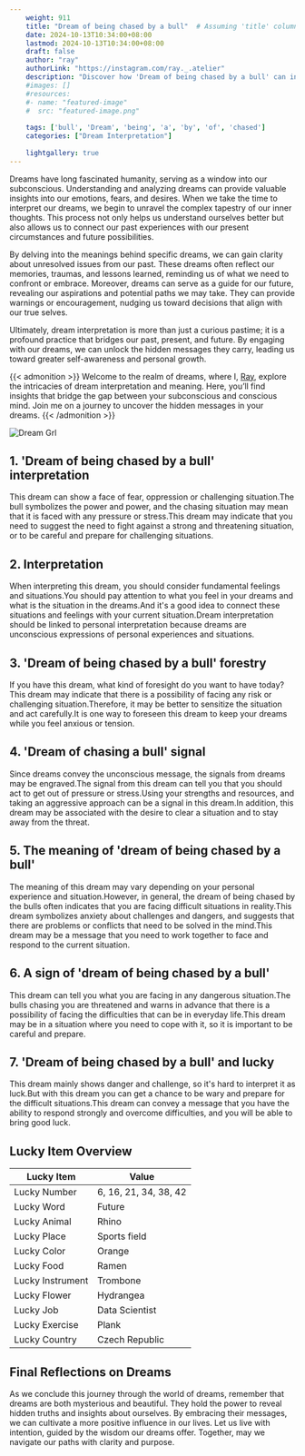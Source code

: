 ```yaml
---
    weight: 911
    title: "Dream of being chased by a bull"  # Assuming 'title' column exists
    date: 2024-10-13T10:34:00+08:00
    lastmod: 2024-10-13T10:34:00+08:00
    draft: false
    author: "ray"
    authorLink: "https://instagram.com/ray._.atelier"
    description: "Discover how 'Dream of being chased by a bull' can interpret your future and uncover its significant meanings in your life."
    #images: []
    #resources:
    #- name: "featured-image"
    #  src: "featured-image.png"
    
    tags: ['bull', 'Dream', 'being', 'a', 'by', 'of', 'chased']
    categories: ["Dream Interpretation"]
    
    lightgallery: true
---
```

    
Dreams have long fascinated humanity, serving as a window into our subconscious. Understanding and analyzing dreams can provide valuable insights into our emotions, fears, and desires. When we take the time to interpret our dreams, we begin to unravel the complex tapestry of our inner thoughts. This process not only helps us understand ourselves better but also allows us to connect our past experiences with our present circumstances and future possibilities.

By delving into the meanings behind specific dreams, we can gain clarity about unresolved issues from our past. These dreams often reflect our memories, traumas, and lessons learned, reminding us of what we need to confront or embrace. Moreover, dreams can serve as a guide for our future, revealing our aspirations and potential paths we may take. They can provide warnings or encouragement, nudging us toward decisions that align with our true selves.

Ultimately, dream interpretation is more than just a curious pastime; it is a profound practice that bridges our past, present, and future. By engaging with our dreams, we can unlock the hidden messages they carry, leading us toward greater self-awareness and personal growth.

{{< admonition >}}
Welcome to the realm of dreams, where I, [Ray](https://instagram.com/ray._.atelier), explore the intricacies of dream interpretation and meaning. Here, you’ll find insights that bridge the gap between your subconscious and conscious mind. Join me on a journey to uncover the hidden messages in your dreams.
{{< /admonition >}}

![Dream Grl](https://cdn.pixabay.com/photo/2017/11/02/03/35/gothic-2910057_1280.jpg "Dream Grl")

## 1. 'Dream of being chased by a bull' interpretation
This dream can show a face of fear, oppression or challenging situation.The bull symbolizes the power and power, and the chasing situation may mean that it is faced with any pressure or stress.This dream may indicate that you need to suggest the need to fight against a strong and threatening situation, or to be careful and prepare for challenging situations.

## 2. Interpretation
When interpreting this dream, you should consider fundamental feelings and situations.You should pay attention to what you feel in your dreams and what is the situation in the dreams.And it's a good idea to connect these situations and feelings with your current situation.Dream interpretation should be linked to personal interpretation because dreams are unconscious expressions of personal experiences and situations.

## 3. 'Dream of being chased by a bull' forestry
If you have this dream, what kind of foresight do you want to have today?This dream may indicate that there is a possibility of facing any risk or challenging situation.Therefore, it may be better to sensitize the situation and act carefully.It is one way to foreseen this dream to keep your dreams while you feel anxious or tension.

## 4. 'Dream of chasing a bull' signal
Since dreams convey the unconscious message, the signals from dreams may be engraved.The signal from this dream can tell you that you should act to get out of pressure or stress.Using your strengths and resources, and taking an aggressive approach can be a signal in this dream.In addition, this dream may be associated with the desire to clear a situation and to stay away from the threat.

## 5. The meaning of 'dream of being chased by a bull'
The meaning of this dream may vary depending on your personal experience and situation.However, in general, the dream of being chased by the bulls often indicates that you are facing difficult situations in reality.This dream symbolizes anxiety about challenges and dangers, and suggests that there are problems or conflicts that need to be solved in the mind.This dream may be a message that you need to work together to face and respond to the current situation.

## 6. A sign of 'dream of being chased by a bull'
This dream can tell you what you are facing in any dangerous situation.The bulls chasing you are threatened and warns in advance that there is a possibility of facing the difficulties that can be in everyday life.This dream may be in a situation where you need to cope with it, so it is important to be careful and prepare.

## 7. 'Dream of being chased by a bull' and lucky
This dream mainly shows danger and challenge, so it's hard to interpret it as luck.But with this dream you can get a chance to be wary and prepare for the difficult situations.This dream can convey a message that you have the ability to respond strongly and overcome difficulties, and you will be able to bring good luck.

## Lucky Item Overview
| Lucky Item          | Value              |
|---------------|--------------------|
| Lucky Number        | 6, 16, 21, 34, 38, 42  |
| Lucky Word          | Future |
| Lucky Animal        | Rhino |
| Lucky Place         | Sports field     |
| Lucky Color         | Orange     |
| Lucky Food          | Ramen      |
| Lucky Instrument    | Trombone |
| Lucky Flower        | Hydrangea    |
| Lucky Job           | Data Scientist       |
| Lucky Exercise      | Plank  |
| Lucky Country       | Czech Republic    |


##  Final Reflections on Dreams

As we conclude this journey through the world of dreams, remember that dreams are both mysterious and beautiful. They hold the power to reveal hidden truths and insights about ourselves. By embracing their messages, we can cultivate a more positive influence in our lives. Let us live with intention, guided by the wisdom our dreams offer. Together, may we navigate our paths with clarity and purpose.
